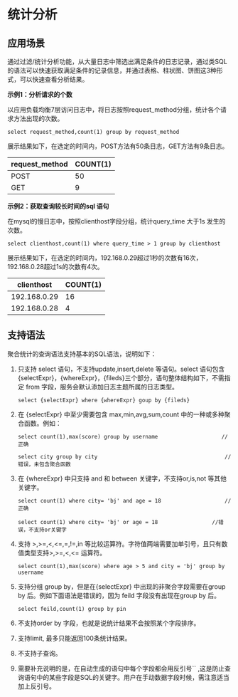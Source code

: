 # 统计分析
## 应用场景
通过过滤/统计分析功能，从大量日志中筛选出满足条件的日志记录，通过类SQL的语法可以快速获取满足条件的记录信息，并通过表格、柱状图、饼图这3种形式，可以快速查看分析结果。

**示例1：分析请求的个数**

以应用负载均衡7层访问日志中，将日志按照request_method分组，统计各个请求方法出现的次数。

```
select request_method,count(1) group by request_method
```

展示结果如下，在选定的时间内，POST方法有50条日志，GET方法有9条日志。

| request_method | COUNT(1) |
| -------------- | -------- |
| POST           | 50       |
| GET            | 9        |



**示例2：获取查询较长时间的sql 语句** 

在mysql的慢日志中，按照clienthost字段分组，统计query_time 大于1s 发生的次数。

```
select clienthost,count(1) where query_time > 1 group by clienthost
```

展示结果如下，在选定的时间内，192.168.0.29超过1秒的次数有16次，192.168.0.28超过1s的次数有4次。

| clienthost   | COUNT(1) |
| ------------ | -------- |
| 192.168.0.29 | 16       |
| 192.168.0.28 | 4        |

## 支持语法
聚合统计的查询语法支持基本的SQL语法，说明如下：

1. 只支持 select 语句，不支持update,insert,delete 等语句。select 语句包含{selectExpr}，{whereExpr}，{fileds}三个部分，语句整体结构如下，不需指定 from 字段，服务会默认添加日志主题所属的日志类型。

   ```
   select {selectExpr} where {whereExpr} goup by {fileds} 
   ```

2. 在 {selectExpr} 中至少需要包含 max,min,avg,sum,count 中的一种或多种聚合函数。例如：

   ```
   select count(1),max(score) group by username                    //正确
   
   select city group by city										//错误，未包含聚合函数
   ```

3. 在 {whereExpr} 中只支持 and 和 between 关键字，不支持or,is,not 等其他关键字。

   ```
   select count(1) where city= 'bj' and age = 18					//正确
   
   select count(1) where city= 'bj' or age = 18					//错误，不支持or关键字	 
   ```

4. 支持 >,>=,<,<=,=,!=,in 等比较运算符。字符值两端需要加单引号，且只有数值类型支持>,>=,<,<= 运算符。

   ```
   select count(1),max(score) where age > 5 and city = 'bj' group by username
   ```

5. 支持分组 group by，但是在{selectExpr} 中出现的非聚合字段需要在group by 后。例如下面语法是错误的，因为 feild 字段没有出现在group by 后。

   ```
   select feild,count(1) group by pin
   ```

6. 不支持order by 字段，也就是说统计结果不会按照某个字段排序。

7. 支持limit, 最多只能返回100条统计结果。

8. 不支持子查询。

9. 需要补充说明的是，在自动生成的语句中每个字段都会用反引号`` ,这是防止查询语句中的某些字段是SQL的关键字。用户在手动数据字段时候，需注意适当加上反引号。



